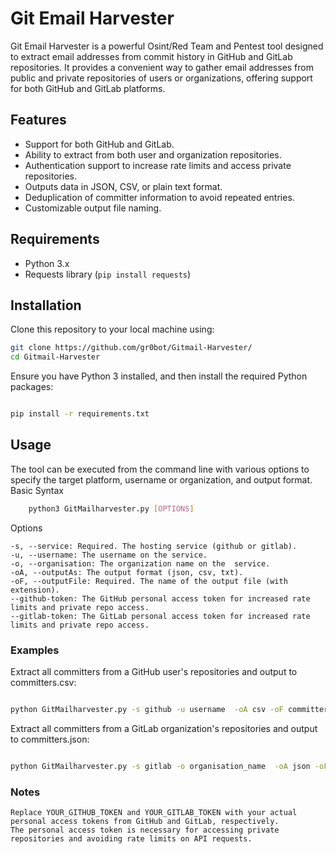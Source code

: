 # Git Email Harvester

Git Email Harvester is a powerful Osint/Red Team and Pentest tool designed to extract email addresses from commit history in GitHub and GitLab repositories. It provides a convenient way to gather email addresses from public and private repositories of users or organizations, offering support for both GitHub and GitLab platforms.

## Features

- Support for both GitHub and GitLab.
- Ability to extract from both user and organization repositories.
- Authentication support to increase rate limits and access private repositories.
- Outputs data in JSON, CSV, or plain text format.
- Deduplication of committer information to avoid repeated entries.
- Customizable output file naming.

## Requirements

- Python 3.x
- Requests library (`pip install requests`)

## Installation

Clone this repository to your local machine using:

```bash
git clone https://github.com/gr0bot/Gitmail-Harvester/
cd Gitmail-Harvester
```
Ensure you have Python 3 installed, and then install the required Python packages:

```bash

pip install -r requirements.txt
```
## Usage

The tool can be executed from the command line with various options to specify the target platform, username or organization, and output format.
Basic Syntax

```bash 
    python3 GitMailharvester.py [OPTIONS]
```

Options

    -s, --service: Required. The hosting service (github or gitlab).
    -u, --username: The username on the service.
    -o, --organisation: The organization name on the  service.
    -oA, --outputAs: The output format (json, csv, txt).
    -oF, --outputFile: Required. The name of the output file (with extension).
    --github-token: The GitHub personal access token for increased rate limits and private repo access.
    --gitlab-token: The GitLab personal access token for increased rate limits and private repo access.

### Examples

Extract all committers from a GitHub user's repositories and output to committers.csv:

```bash

python GitMailharvester.py -s github -u username  -oA csv -oF committers.txt --github-token YOUR_GITHUB_TOKEN 
```

Extract all committers from a GitLab organization's repositories and output to committers.json:

```bash

python GitMailharvester.py -s gitlab -o organisation_name  -oA json -oF committers.json --gitlab-token YOUR_GITLAB_TOKEN
```
### Notes

    Replace YOUR_GITHUB_TOKEN and YOUR_GITLAB_TOKEN with your actual personal access tokens from GitHub and GitLab, respectively.
    The personal access token is necessary for accessing private repositories and avoiding rate limits on API requests.



